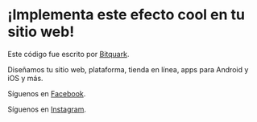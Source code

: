 # ¡Implementa este efecto cool en tu sitio web!

Este código fue escrito por [Bitquark](https://bitquark.com.mx).

Diseñamos tu sitio web, plataforma, tienda en línea, apps para Android y iOS y más.

Síguenos en [Facebook](https://www.facebook.com/bitquark/).

Síguenos en [Instagram](https://www.instagram.com/bitquark_software/).
